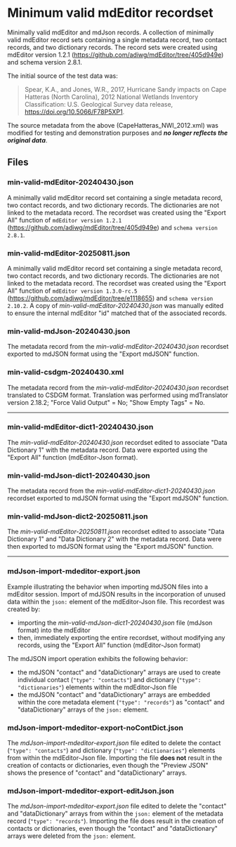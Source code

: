 # Minimum valid mdEditor recordset

Minimally valid mdEditor and mdJson records. A collection of minimally valid mdEditor record sets containing a single metadata record, two contact records, and two dictionary records. The record sets were created using mdEditor version 1.2.1 (https://github.com/adiwg/mdEditor/tree/405d949e) and schema version 2.8.1.

The initial source of the test data was:

> Spear, K.A., and Jones, W.R., 2017, Hurricane Sandy impacts on Cape Hatteras (North Carolina), 2012 National Wetlands Inventory Classification: U.S. Geological Survey data release, https://doi.org/10.5066/F78P5XP1.

The source metadata from the above (CapeHatteras_NWI_2012.xml) was modified for testing and demonstration purposes and ***no longer reflects the original data***.

## Files

### min-valid-mdEditor-20240430.json

A minimally valid mdEditor record set containing a single metadata record, two contact records, and two dictionary records. The dictionaries are not linked to the metadata record. The recordset was created using the "Export All" function of `mdEditor version 1.2.1` (https://github.com/adiwg/mdEditor/tree/405d949e) and `schema version 2.8.1`.

### min-valid-mdEditor-20250811.json
A minimally valid mdEditor record set containing a single metadata record, two contact records, and two dictionary records. The dictionaries are not linked to the metadata record. The recordset was created using the "Export All" function of `mdEditor version 1.3.0-rc.5` (https://github.com/adiwg/mdEditor/tree/e1118655) and `schema version 2.10.2`. A copy of *min-valid-mdEditor-20240430.json* was manually edited to ensure the internal mdEditor "id" matched that of the associated records.


### min-valid-mdJson-20240430.json
The metadata record from the *min-valid-mdEditor-20240430.json* recordset exported to mdJSON format using the "Export mdJSON" function.

### min-valid-csdgm-20240430.xml
The metadata record from the *min-valid-mdEditor-20240430.json* recordset translated to CSDGM format. Translation was performed using mdTranslator version 2.18.2; "Force Valid Output" = No; "Show Empty Tags" = No.

---

### min-valid-mdEditor-dict1-20240430.json
The *min-valid-mdEditor-20240430.json* recordset edited to associate "Data Dictionary 1" with the metadata record. Data were exported using the "Export All" function (mdEditor-Json format).

### min-valid-mdJson-dict1-20240430.json
The metadata record from the *min-valid-mdEditor-dict1-20240430.json* recordset exported to mdJSON format using the "Export mdJSON" function.

### min-valid-mdJson-dict2-20250811.json
The *min-valid-mdEditor-20250811.json* recordset edited to associate "Data Dictionary 1" and "Data Dictionary 2" with the metadata record. Data were then exported to mdJSON format using the "Export mdJSON" function.

---

### mdJson-import-mdeditor-export.json
Example illustrating the behavior when importing mdJSON files into a mdEditor session. Import of mdJSON results in the incorporation of unused data within the `json:` element of the mdEditor-Json file. This recordest was created by:

  - importing the *min-valid-mdJson-dict1-20240430.json* file (mdJson format) into the mdEditor
  - then, immediately exporting the entire recordset, without modifying any records, using the "Export All" function (mdEditor-Json format)

The mdJSON import operation exhibits the following behavior:
  - the mdJSON "contact" and "dataDictionary" arrays are used to create individual contact (`"type": "contacts"`) and dictionary (`"type": "dictionaries"`) elements within the mdEditor-Json file
  - the mdJSON "contact" and "dataDictionary" arrays are embedded within the core metadata element (`"type": "records"`) as "contact" and "dataDictionary" arrays of the `json:` element.

### mdJson-import-mdeditor-export-noContDict.json
The *mdJson-import-mdeditor-export.json* file edited to delete the contact (`"type": "contacts"`) and dictionary (`"type": "dictionaries"`) elements from within the mdEditor-Json file. Importing the file **does not** result in the creation of contacts or dictionaries, even though the "Preview JSON" shows the presence of "contact" and "dataDictionary" arrays.

### mdJson-import-mdeditor-export-editJson.json
The *mdJson-import-mdeditor-export.json* file edited to delete the "contact" and "dataDictionary" arrays from within the `json:` element of the metadata record (`"type": "records"`). Importing the file does result in the creation of contacts or dictionaries, even though the "contact" and "dataDictionary" arrays were deleted from the `json:` element.
